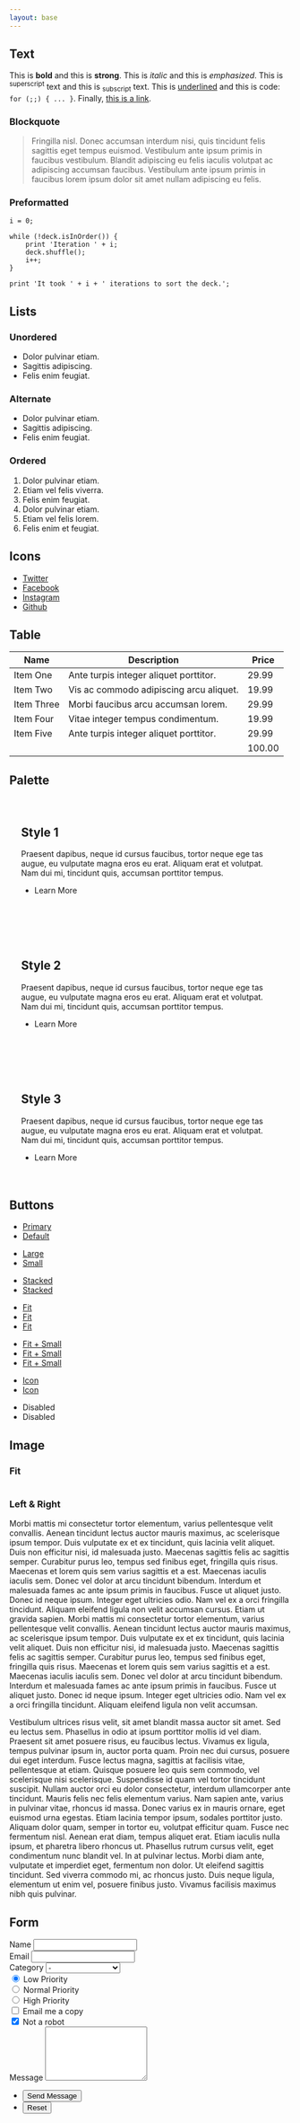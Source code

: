 ```yaml
---
layout: base
---
```


## Text

This is **bold** and this is **strong**. This is _italic_ and this is _emphasized_. This is <sup>superscript</sup> text and this is <sub>subscript</sub> text. This is <u>underlined</u> and this is code: `for (;;) { ... }`. Finally, [this is a link](#).

### Blockquote

> Fringilla nisl. Donec accumsan interdum nisi, quis tincidunt felis sagittis eget tempus euismod. Vestibulum ante ipsum primis in faucibus vestibulum. Blandit adipiscing eu felis iaculis volutpat ac adipiscing accumsan faucibus. Vestibulum ante ipsum primis in faucibus lorem ipsum dolor sit amet nullam adipiscing eu felis.

### Preformatted

    i = 0;

    while (!deck.isInOrder()) {
        print 'Iteration ' + i;
        deck.shuffle();
        i++;
    }

    print 'It took ' + i + ' iterations to sort the deck.';

## Lists

### Unordered

*   Dolor pulvinar etiam.
*   Sagittis adipiscing.
*   Felis enim feugiat.

### Alternate

*   Dolor pulvinar etiam.
*   Sagittis adipiscing.
*   Felis enim feugiat.

### Ordered

1.  Dolor pulvinar etiam.
2.  Etiam vel felis viverra.
3.  Felis enim feugiat.
4.  Dolor pulvinar etiam.
5.  Etiam vel felis lorem.
6.  Felis enim et feugiat.

## Icons

<ul class="icons">
  <li><a href="#" class="icon brands fa-twitter"><span class="label">Twitter</span></a></li>
  <li><a href="#" class="icon brands fa-facebook"><span class="label">Facebook</span></a></li>
  <li><a href="#" class="icon brands fa-instagram"><span class="label">Instagram</span></a></li>
  <li><a href="#" class="icon brands fa-github"><span class="label">Github</span></a></li>
</ul>

## Table

|Name|Description|Price|
|--- |--- |--- |
|Item One|Ante turpis integer aliquet porttitor.|29.99|
|Item Two|Vis ac commodo adipiscing arcu aliquet.|19.99|
|Item Three|Morbi faucibus arcu accumsan lorem.|29.99|
|Item Four|Vitae integer tempus condimentum.|19.99|
|Item Five|Ante turpis integer aliquet porttitor.|29.99|
|||100.00|

## Palette

<section class="wrapper style1" style="padding: 0; margin-bottom: 2em">
	<div style="padding: 1.5em">
		<h2>Style 1</h2>
		<p>Praesent dapibus, neque id cursus faucibus, tortor neque ege tas augue, eu vulputate magna eros eu erat. Aliquam erat et volutpat. Nam dui mi, tincidunt quis, accumsan porttitor tempus.</p>
		<ul class="actions">
			<li>
				<a class="button" style="cursor: pointer;">Learn More</a>
			</li>
		</ul>
	</div>
</section>

<section class="wrapper style2" style="padding: 0; margin-bottom: 2em">
	<div style="padding: 1.5em">
		<h2>Style 2</h2>
		<p>Praesent dapibus, neque id cursus faucibus, tortor neque ege tas augue, eu vulputate magna eros eu erat. Aliquam erat et volutpat. Nam dui mi, tincidunt quis, accumsan porttitor tempus.</p>
		<ul class="actions">
			<li>
				<a class="button" style="cursor: pointer;">Learn More</a>
			</li>
		</ul>
	</div>
</section>

<section class="wrapper style3" style="padding: 0; margin-bottom: 2em">
	<div style="padding: 1.5em">
		<h2>Style 3</h2>
		<p>Praesent dapibus, neque id cursus faucibus, tortor neque ege tas augue, eu vulputate magna eros eu erat. Aliquam erat et volutpat. Nam dui mi, tincidunt quis, accumsan porttitor tempus.</p>
		<ul class="actions">
			<li>
				<a class="button" style="cursor: pointer;">Learn More</a>
			</li>
		</ul>
	</div>
</section>

## Buttons

<ul class="actions">
	<li><a href="#" class="button primary">Primary</a></li>
	<li><a href="#" class="button">Default</a></li>
</ul>
<ul class="actions">
	<li><a href="#" class="button large">Large</a></li>
	<li><a href="#" class="button small">Small</a></li>
</ul>
<ul class="actions stacked">
  <li><a href="#" class="button primary">Stacked</a></li>
  <li><a href="#" class="button">Stacked</a></li>
</ul>
<ul class="actions fit">
	<li><a href="#" class="button fit">Fit</a></li>
	<li><a href="#" class="button primary fit">Fit</a></li>
	<li><a href="#" class="button fit">Fit</a></li>
</ul>
<ul class="actions fit small">
	<li><a href="#" class="button primary fit small">Fit + Small</a></li>
	<li><a href="#" class="button fit small">Fit + Small</a></li>
	<li><a href="#" class="button primary fit small">Fit + Small</a></li>
</ul>
<ul class="actions">
	<li><a href="#" class="button primary icon solid fa-download">Icon</a></li>
	<li><a href="#" class="button icon solid fa-download">Icon</a></li>
</ul>
<ul class="actions">
	<li><span class="button primary disabled">Disabled</span></li>
	<li><span class="button disabled">Disabled</span></li>
</ul>

## Image

### Fit

<div class="box alt">
	<div class="row gtr-uniform">
		<div class="col-12"><span class="image fit"><img src="/images/pic08.jpg" alt="" /></span></div>
		<div class="col-4"><span class="image fit"><img src="/images/pic02.jpg" alt="" /></span></div>
		<div class="col-4"><span class="image fit"><img src="/images/pic03.jpg" alt="" /></span></div>
		<div class="col-4"><span class="image fit"><img src="/images/pic04.jpg" alt="" /></span></div>
		<div class="col-4"><span class="image fit"><img src="/images/pic04.jpg" alt="" /></span></div>
		<div class="col-4"><span class="image fit"><img src="/images/pic02.jpg" alt="" /></span></div>
		<div class="col-4"><span class="image fit"><img src="/images/pic03.jpg" alt="" /></span></div>
		<div class="col-4"><span class="image fit"><img src="/images/pic03.jpg" alt="" /></span></div>
		<div class="col-4"><span class="image fit"><img src="/images/pic04.jpg" alt="" /></span></div>
		<div class="col-4"><span class="image fit"><img src="/images/pic02.jpg" alt="" /></span></div>
	</div>
</div>

### Left & Right

<span class="image left"><img src="/images/pic05.jpg" alt="" /></span>Morbi mattis mi consectetur tortor elementum, varius pellentesque velit convallis. Aenean tincidunt lectus auctor mauris maximus, ac scelerisque ipsum tempor. Duis vulputate ex et ex tincidunt, quis lacinia velit aliquet. Duis non efficitur nisi, id malesuada justo. Maecenas sagittis felis ac sagittis semper. Curabitur purus leo, tempus sed finibus eget, fringilla quis risus. Maecenas et lorem quis sem varius sagittis et a est. Maecenas iaculis iaculis sem. Donec vel dolor at arcu tincidunt bibendum. Interdum et malesuada fames ac ante ipsum primis in faucibus. Fusce ut aliquet justo. Donec id neque ipsum. Integer eget ultricies odio. Nam vel ex a orci fringilla tincidunt. Aliquam eleifend ligula non velit accumsan cursus. Etiam ut gravida sapien. Morbi mattis mi consectetur tortor elementum, varius pellentesque velit convallis. Aenean tincidunt lectus auctor mauris maximus, ac scelerisque ipsum tempor. Duis vulputate ex et ex tincidunt, quis lacinia velit aliquet. Duis non efficitur nisi, id malesuada justo. Maecenas sagittis felis ac sagittis semper. Curabitur purus leo, tempus sed finibus eget, fringilla quis risus. Maecenas et lorem quis sem varius sagittis et a est. Maecenas iaculis iaculis sem. Donec vel dolor at arcu tincidunt bibendum. Interdum et malesuada fames ac ante ipsum primis in faucibus. Fusce ut aliquet justo. Donec id neque ipsum. Integer eget ultricies odio. Nam vel ex a orci fringilla tincidunt. Aliquam eleifend ligula non velit accumsan.

<span class="image right"><img src="/images/pic06.jpg" alt="" /></span>Vestibulum ultrices risus velit, sit amet blandit massa auctor sit amet. Sed eu lectus sem. Phasellus in odio at ipsum porttitor mollis id vel diam. Praesent sit amet posuere risus, eu faucibus lectus. Vivamus ex ligula, tempus pulvinar ipsum in, auctor porta quam. Proin nec dui cursus, posuere dui eget interdum. Fusce lectus magna, sagittis at facilisis vitae, pellentesque at etiam. Quisque posuere leo quis sem commodo, vel scelerisque nisi scelerisque. Suspendisse id quam vel tortor tincidunt suscipit. Nullam auctor orci eu dolor consectetur, interdum ullamcorper ante tincidunt. Mauris felis nec felis elementum varius. Nam sapien ante, varius in pulvinar vitae, rhoncus id massa. Donec varius ex in mauris ornare, eget euismod urna egestas. Etiam lacinia tempor ipsum, sodales porttitor justo. Aliquam dolor quam, semper in tortor eu, volutpat efficitur quam. Fusce nec fermentum nisl. Aenean erat diam, tempus aliquet erat. Etiam iaculis nulla ipsum, et pharetra libero rhoncus ut. Phasellus rutrum cursus velit, eget condimentum nunc blandit vel. In at pulvinar lectus. Morbi diam ante, vulputate et imperdiet eget, fermentum non dolor. Ut eleifend sagittis tincidunt. Sed viverra commodo mi, ac rhoncus justo. Duis neque ligula, elementum ut enim vel, posuere finibus justo. Vivamus facilisis maximus nibh quis pulvinar.

## Form

<form method="post" action="#">
	<div class="row gtr-uniform">
		<div class="col-6 col-12-xsmall">
			<label for="demo-name">Name</label>
			<input type="text" name="demo-name" id="demo-name" value="" />
		</div>
		<div class="col-6 col-12-xsmall">
			<label for="demo-email">Email</label>
			<input type="email" name="demo-email" id="demo-email" value="" />
		</div>
		<div class="col-12">
			<label for="demo-category">Category</label>
			<select name="demo-category" id="demo-category">
				<option value="">-</option>
				<option value="1">Manufacturing</option>
				<option value="1">Shipping</option>
				<option value="1">Administration</option>
				<option value="1">Human Resources</option>
			</select>
		</div>
		<div class="col-4 col-12-small">
			<input type="radio" id="demo-priority-low" name="demo-priority" checked>
			<label for="demo-priority-low">Low Priority</label>
		</div>
		<div class="col-4 col-12-small">
			<input type="radio" id="demo-priority-normal" name="demo-priority">
			<label for="demo-priority-normal">Normal Priority</label>
		</div>
		<div class="col-4 col-12-small">
			<input type="radio" id="demo-priority-high" name="demo-priority">
			<label for="demo-priority-high">High Priority</label>
		</div>
		<div class="col-6 col-12-small">
			<input type="checkbox" id="demo-copy" name="demo-copy">
			<label for="demo-copy">Email me a copy</label>
		</div>
		<div class="col-6 col-12-small">
			<input type="checkbox" id="demo-human" name="demo-human" checked>
			<label for="demo-human">Not a robot</label>
		</div>
		<div class="col-12">
			<label for="demo-message">Message</label>
			<textarea name="demo-message" id="demo-message" rows="6"></textarea>
		</div>
		<div class="col-12">
			<ul class="actions">
				<li><input type="submit" value="Send Message" class="primary" /></li>
				<li><input type="reset" value="Reset" /></li>
			</ul>
		</div>
	</div>
</form>
